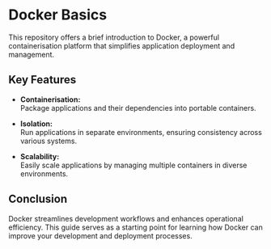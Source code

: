 # Docker Basics

This repository offers a brief introduction to Docker, a powerful containerisation platform that simplifies application deployment and management.

## Key Features

- **Containerisation:**  
  Package applications and their dependencies into portable containers.

- **Isolation:**  
  Run applications in separate environments, ensuring consistency across various systems.

- **Scalability:**  
  Easily scale applications by managing multiple containers in diverse environments.

## Conclusion

Docker streamlines development workflows and enhances operational efficiency. This guide serves as a starting point for learning how Docker can improve your development and deployment processes.
